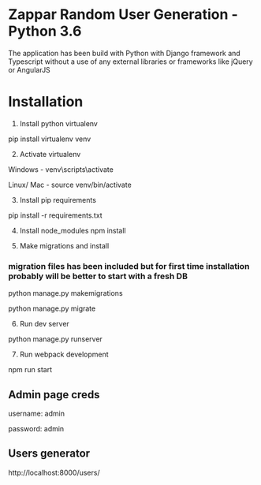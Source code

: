 # Zappar Random User Generation - Python 3.6

The application has been build with Python with Django framework and Typescript without a use of any external libraries or frameworks like jQuery or AngularJS

# Installation

1. Install python virtualenv

pip install virtualenv venv

2. Activate virtualenv

Windows - venv\scripts\activate

Linux/ Mac - source venv/bin/activate

3. Install pip requirements

pip install -r requirements.txt

4. Install node_modules
npm install

5. Make migrations and install

### migration files has been included but for first time installation probably will be better to start with a fresh DB

python manage.py makemigrations

python manage.py migrate

6. Run dev server 

python manage.py runserver

7. Run webpack development

npm run start


## Admin page creds

username: admin

password: admin

## Users generator
http://localhost:8000/users/
